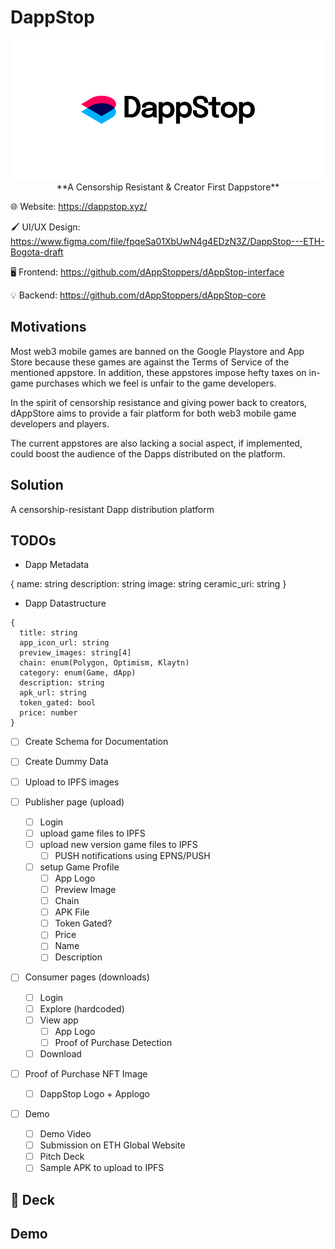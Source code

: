 # DappStop

<p align="center">
<a href="https://weathered-limit-7676.on.fleek.co/">
<img src="https://raw.githubusercontent.com/dAppStoppers/.github/main/profile/assets/DappStop-Banner.png"/>
</a>
**A Censorship Resistant & Creator First Dappstore**

🌐 Website: <https://dappstop.xyz/>

🖌️ UI/UX Design: <https://www.figma.com/file/fpqeSa01XbUwN4g4EDzN3Z/DappStop---ETH-Bogota-draft>

🖥️ Frontend: <https://github.com/dAppStoppers/dAppStop-interface>

💡 Backend: <https://github.com/dAppStoppers/dAppStop-core>

## Motivations

Most web3 mobile games are banned on the Google Playstore and App Store because these games are against the Terms of Service of the mentioned appstore. In addition, these appstores impose hefty taxes on in-game purchases which we feel is unfair to the game developers.

In the spirit of censorship resistance and giving power back to creators, dAppStore aims to provide a fair platform for both web3 mobile game developers and players.

The current appstores are also lacking a social aspect, if implemented, could boost the audience of the Dapps distributed on the platform.

## Solution

A censorship-resistant Dapp distribution platform

## TODOs

- Dapp Metadata

{
name: string
description: string
image: string
ceramic_uri: string
}

- Dapp Datastructure

```tx
{
  title: string
  app_icon_url: string
  preview_images: string[4]
  chain: enum(Polygon, Optimism, Klaytn)
  category: enum(Game, dApp)
  description: string
  apk_url: string
  token_gated: bool
  price: number
}

```

- [ ] Create Schema for Documentation
- [ ] Create Dummy Data

- [ ] Upload to IPFS images

- [ ] Publisher page (upload)

  - [ ] Login
  - [ ] upload game files to IPFS
  - [ ] upload new version game files to IPFS
    - [ ] PUSH notifications using EPNS/PUSH
  - [ ] setup Game Profile
    - [ ] App Logo
    - [ ] Preview Image
    - [ ] Chain
    - [ ] APK File
    - [ ] Token Gated?
    - [ ] Price
    - [ ] Name
    - [ ] Description

- [ ] Consumer pages (downloads)

  - [ ] Login
  - [ ] Explore (hardcoded)
  - [ ] View app
    - [ ] App Logo
    - [ ] Proof of Purchase Detection
  - [ ] Download

- [ ] Proof of Purchase NFT Image

  - [ ] DappStop Logo + Applogo

- [ ] Demo
  - [ ] Demo Video
  - [ ] Submission on ETH Global Website
  - [ ] Pitch Deck
  - [ ] Sample APK to upload to IPFS

## 📑 Deck

## Demo
